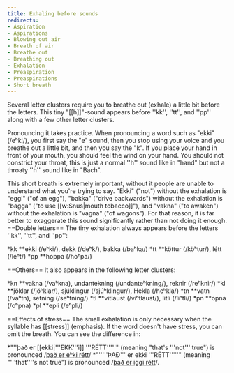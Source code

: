 ```yaml
---
title: Exhaling before sounds
redirects:
- Aspiration
- Aspirations
- Blowing out air
- Breath of air
- Breathe out
- Breathing out
- Exhalation
- Preaspiration
- Preaspirations
- Short breath
---
```


Several letter clusters require you to breathe out (exhale) a little bit before the letters. This tiny "[[h]]"-sound appears before ''kk'', ''tt'', and ''pp'' along with a few other letter clusters.

Pronouncing it takes practice. When pronouncing a word such as "ekki" (/eʰki/), you first say the "e" sound, then you stop using your voice and you breathe out a little bit, and then you say the "k". If you place your hand in front of your mouth, you should feel the wind on your hand. You should not constrict your throat, this is just a normal ''h'' sound like in "hand" but not a throaty ''h'' sound like in "Bach".

This short breath is extremely important, without it people are unable to understand what you're trying to say. "Ekki" ("not") without the exhalation is "eggi" ("of an egg"), "bakka" ("drive backwards") without the exhalation is "bagga" ("to use [[w:Snus|mouth tobacco]]"), and "vakna" ("to awaken") without the exhalation is "vagna" ("of wagons"). For that reason, it is far better to exaggerate this sound significantly rather than not doing it enough.
==Double letters==
The tiny exhalation always appears before the letters ''kk'', ''tt'', and ''pp'':

*kk
**ekki (/eʰki/), dekk (/deʰk/), bakka (/baʰka/)
*tt
**köttur (/köʰtur/), létt (/léʰt/)
*pp
**hoppa (/hoʰpa/)

==Others==
It also appears in the following letter clusters:

*kn
**vakna (/vaʰkna), undantekning (/undanteʰkning/), reknir (/reʰknir/)
*kl
**jöklar (/jöʰklar/), sjúklingur (/sjúʰklingur/), Hekla (/heʰkla/)
*tn
**vatn (/vaʰtn), setning (/seʰtning/)
*tl
**vitlaust (/viʰtlaust/), litli (/liʰtli/)
*pn
**opna (/oʰpna)
*pl
**epli (/eʰpli/)

==Effects of stress==
The small exhalation is only necessary when the syllable has [[stress]] (emphasis). If the word doesn't have stress, you can omit the breath. You can see the difference in:

*"''það er [[ekki|'''EKK'''i]] '''RÉTT'''''" (meaning "that's '''not''' true") is pronounced /<u>það er eʰki rétt</u>/
*"'''''ÞAÐ''' er ekki '''RÉTT'''''" (meaning "'''that'''<nowiki/>'s not true") is pronounced /<u>það er iggi rétt</u>/.